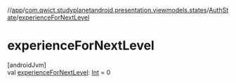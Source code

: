 //[app](../../../index.md)/[com.qwict.studyplanetandroid.presentation.viewmodels.states](../index.md)/[AuthState](index.md)/[experienceForNextLevel](experience-for-next-level.md)

# experienceForNextLevel

[androidJvm]\
val [experienceForNextLevel](experience-for-next-level.md): [Int](https://kotlinlang.org/api/latest/jvm/stdlib/kotlin/-int/index.html) = 0
